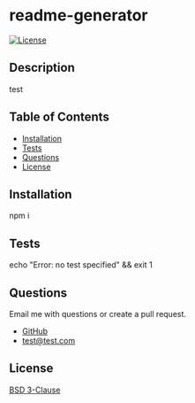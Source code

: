 # readme-generator

[![License](https://img.shields.io/badge/License-BSD_3--Clause-blue.svg)](https://opensource.org/licenses/BSD-3-Clause)

## Description

test

## Table of Contents

- [Installation](#installation)
- [Tests](#tests)
- [Questions](#questions)
- [License](#license)

## Installation

npm i

## Tests

echo "Error: no test specified" && exit 1

## Questions

Email me with questions or create a pull request.

- [GitHub](https://github.com/gormanbrian)
- [test@test.com](mailto:test@test.com)

## License

[BSD 3-Clause](https://opensource.org/licenses/BSD-3-Clause)
